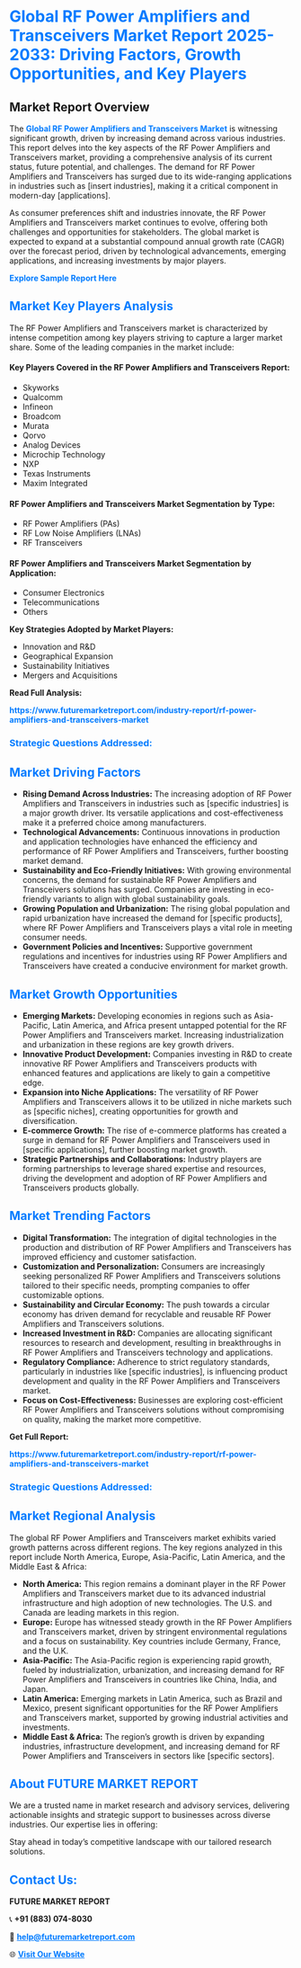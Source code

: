 <h1 style="color: #007BFF;">Global RF Power Amplifiers and Transceivers Market Report 2025-2033: Driving Factors, Growth Opportunities, and Key Players</h1>

<section id="overview">
<h2>Market Report Overview</h2>
<p>The <a href="https://www.futuremarketreport.com/industry-report/rf-power-amplifiers-and-transceivers-market" style="color: #007BFF; text-decoration: none;"><strong>Global RF Power Amplifiers and Transceivers Market</strong></a> is witnessing significant growth, driven by increasing demand across various industries. This report delves into the key aspects of the RF Power Amplifiers and Transceivers market, providing a comprehensive analysis of its current status, future potential, and challenges. The demand for RF Power Amplifiers and Transceivers has surged due to its wide-ranging applications in industries such as [insert industries], making it a critical component in modern-day [applications].</p>
<p>As consumer preferences shift and industries innovate, the RF Power Amplifiers and Transceivers market continues to evolve, offering both challenges and opportunities for stakeholders. The global market is expected to expand at a substantial compound annual growth rate (CAGR) over the forecast period, driven by technological advancements, emerging applications, and increasing investments by major players.</p>
</section>

<section id="overview">
<p><a href="https://www.futuremarketreport.com/request-sample/reportId=75907" style="color: #007BFF; text-decoration: none;"><strong>Explore Sample Report Here</strong></a></p>
</section>

<section id="key-players">
<h2 style="color: #007BFF;">Market Key Players Analysis</h2>
<p>The RF Power Amplifiers and Transceivers market is characterized by intense competition among key players striving to capture a larger market share. Some of the leading companies in the market include:</p>
<h4>Key Players Covered in the RF Power Amplifiers and Transceivers Report:</h4>
<ul><li>Skyworks</li><li>Qualcomm</li><li>Infineon</li><li>Broadcom</li><li>Murata</li><li>Qorvo</li><li>Analog Devices</li><li>Microchip Technology</li><li>NXP</li><li>Texas Instruments</li><li>Maxim Integrated</li></ul>
<h4>RF Power Amplifiers and Transceivers Market Segmentation by Type:</h4>
<ul><li>RF Power Amplifiers (PAs)</li><li>RF Low Noise Amplifiers (LNAs)</li><li>RF Transceivers</li></ul>

<h4>RF Power Amplifiers and Transceivers Market Segmentation by Application:</h4>
<ul><li>Consumer Electronics</li><li>Telecommunications</li><li>Others</li></ul>
<p><strong>Key Strategies Adopted by Market Players:</strong></p>
<ul>
<li>Innovation and R&D</li>
<li>Geographical Expansion</li>
<li>Sustainability Initiatives</li>
<li>Mergers and Acquisitions</li>
</ul>
</section>

<section>
<p><strong>Read Full Analysis: </strong></p><a href="https://www.futuremarketreport.com/industry-report/rf-power-amplifiers-and-transceivers-market" style="color: #007BFF; text-decoration: none;"><strong>https://www.futuremarketreport.com/industry-report/rf-power-amplifiers-and-transceivers-market</strong></a>
<h3 style="color: #007BFF;">Strategic Questions Addressed:</h3>
</section>

<section id="driving-factors">
<h2 style="color: #007BFF;">Market Driving Factors</h2>
<ul>
<li><strong>Rising Demand Across Industries:</strong> The increasing adoption of RF Power Amplifiers and Transceivers in industries such as [specific industries] is a major growth driver. Its versatile applications and cost-effectiveness make it a preferred choice among manufacturers.</li>
<li><strong>Technological Advancements:</strong> Continuous innovations in production and application technologies have enhanced the efficiency and performance of RF Power Amplifiers and Transceivers, further boosting market demand.</li>
<li><strong>Sustainability and Eco-Friendly Initiatives:</strong> With growing environmental concerns, the demand for sustainable RF Power Amplifiers and Transceivers solutions has surged. Companies are investing in eco-friendly variants to align with global sustainability goals.</li>
<li><strong>Growing Population and Urbanization:</strong> The rising global population and rapid urbanization have increased the demand for [specific products], where RF Power Amplifiers and Transceivers plays a vital role in meeting consumer needs.</li>
<li><strong>Government Policies and Incentives:</strong> Supportive government regulations and incentives for industries using RF Power Amplifiers and Transceivers have created a conducive environment for market growth.</li>
</ul>
</section>

<section id="growth-opportunities">
<h2 style="color: #007BFF;">Market Growth Opportunities</h2>
<ul>
<li><strong>Emerging Markets:</strong> Developing economies in regions such as Asia-Pacific, Latin America, and Africa present untapped potential for the RF Power Amplifiers and Transceivers market. Increasing industrialization and urbanization in these regions are key growth drivers.</li>
<li><strong>Innovative Product Development:</strong> Companies investing in R&D to create innovative RF Power Amplifiers and Transceivers products with enhanced features and applications are likely to gain a competitive edge.</li>
<li><strong>Expansion into Niche Applications:</strong> The versatility of RF Power Amplifiers and Transceivers allows it to be utilized in niche markets such as [specific niches], creating opportunities for growth and diversification.</li>
<li><strong>E-commerce Growth:</strong> The rise of e-commerce platforms has created a surge in demand for RF Power Amplifiers and Transceivers used in [specific applications], further boosting market growth.</li>
<li><strong>Strategic Partnerships and Collaborations:</strong> Industry players are forming partnerships to leverage shared expertise and resources, driving the development and adoption of RF Power Amplifiers and Transceivers products globally.</li>
</ul>
</section>

<section id="trending-factors">
<h2 style="color: #007BFF;">Market Trending Factors</h2>
<ul>
<li><strong>Digital Transformation:</strong> The integration of digital technologies in the production and distribution of RF Power Amplifiers and Transceivers has improved efficiency and customer satisfaction.</li>
<li><strong>Customization and Personalization:</strong> Consumers are increasingly seeking personalized RF Power Amplifiers and Transceivers solutions tailored to their specific needs, prompting companies to offer customizable options.</li>
<li><strong>Sustainability and Circular Economy:</strong> The push towards a circular economy has driven demand for recyclable and reusable RF Power Amplifiers and Transceivers solutions.</li>
<li><strong>Increased Investment in R&D:</strong> Companies are allocating significant resources to research and development, resulting in breakthroughs in RF Power Amplifiers and Transceivers technology and applications.</li>
<li><strong>Regulatory Compliance:</strong> Adherence to strict regulatory standards, particularly in industries like [specific industries], is influencing product development and quality in the RF Power Amplifiers and Transceivers market.</li>
<li><strong>Focus on Cost-Effectiveness:</strong> Businesses are exploring cost-efficient RF Power Amplifiers and Transceivers solutions without compromising on quality, making the market more competitive.</li>
</ul>
</section>

<section>
<p><strong>Get Full Report: </strong></p><a href="https://www.futuremarketreport.com/industry-report/rf-power-amplifiers-and-transceivers-market" style="color: #007BFF; text-decoration: none;"><strong>https://www.futuremarketreport.com/industry-report/rf-power-amplifiers-and-transceivers-market</strong></a>
<h3 style="color: #007BFF;">Strategic Questions Addressed:</h3>
</section>


<section id="regional-analysis">
<h2 style="color: #007BFF;">Market Regional Analysis</h2>
<p>The global RF Power Amplifiers and Transceivers market exhibits varied growth patterns across different regions. The key regions analyzed in this report include North America, Europe, Asia-Pacific, Latin America, and the Middle East & Africa:</p>
<ul>
<li><strong>North America:</strong> This region remains a dominant player in the RF Power Amplifiers and Transceivers market due to its advanced industrial infrastructure and high adoption of new technologies. The U.S. and Canada are leading markets in this region.</li>
<li><strong>Europe:</strong> Europe has witnessed steady growth in the RF Power Amplifiers and Transceivers market, driven by stringent environmental regulations and a focus on sustainability. Key countries include Germany, France, and the U.K.</li>
<li><strong>Asia-Pacific:</strong> The Asia-Pacific region is experiencing rapid growth, fueled by industrialization, urbanization, and increasing demand for RF Power Amplifiers and Transceivers in countries like China, India, and Japan.</li>
<li><strong>Latin America:</strong> Emerging markets in Latin America, such as Brazil and Mexico, present significant opportunities for the RF Power Amplifiers and Transceivers market, supported by growing industrial activities and investments.</li>
<li><strong>Middle East & Africa:</strong> The region’s growth is driven by expanding industries, infrastructure development, and increasing demand for RF Power Amplifiers and Transceivers in sectors like [specific sectors].</li>
</ul>
</section>

<footer>
<h2 style="color: #007BFF;">About FUTURE MARKET REPORT</h2>
<p>We are a trusted name in market research and advisory services, delivering actionable insights and strategic support to businesses across diverse industries. Our expertise lies in offering:</p>

<p>Stay ahead in today’s competitive landscape with our tailored research solutions.</p>

<h2 style="color: #007BFF;">Contact Us:</h2>
<p><strong>FUTURE MARKET REPORT</strong></p>
<p>📞 <strong>+91 (883) 074-8030</strong></p>
<p>📧 <strong><a href="mailto:help@futuremarketreport.com" style="color: #007BFF;">help@futuremarketreport.com</a></strong></p>
<p>🌐 <strong><a href="https://www.futuremarketreport.com/" style="color: #007BFF;">Visit Our Website</a></strong></p>
</footer>